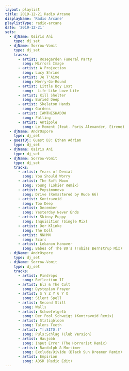 ```yaml
---
layout: playlist
title: 2019-12-21 Radio Arcane
displayName: 'Radio Arcane'
playlistType: radio-arcane
date: '2019-12-21'
sets:                  
  - djName: Osiris Ani
    type: dj_set      
  - djName: Sorrow-Vomit
    type: dj_set
    tracks:
      - artist: Rosegarden Funeral Party
        song: Mirrors Image
      - artist: A Projection
        song: Lucy Shrine
      - artist: Je T'Aime
        song: Merry-Go-Round
      - artist: Little Boy Lost
        song:  Life-Like Love Life
      - artist: Kill Shelter
        song: Buried Deep
      - artist: Skeleton Hands
        song: Gardens
      - artist: IAMTHESHADOW
        song: Falling
      - artist: Antipole
        song: Le Moment (feat. Paris Alexander, Eirene)
  - djName: AndrOspore
    type: dj_set     
  - guestDj: Guest DJ: Ethan Adrian
    type: dj_set
  - djName: Osiris Ani
    type: dj_set
  - djName: Sorrow-Vomit
    type: dj_set
    tracks:
      - artist: Years of Denial
        song: You Should Worry
      - artist: The Soft Moon
        song: Young (Lokier Remix)
      - artist: Popsimonova
        song: Drive (Remastered by Rude 66)
      - artist: Kontravoid
        song: Too Deep
      - artist: December
        song: Yesterday Never Ends
      - artist: Skinny Puppy
        song: Inquisition (Single Mix)
      - artist: Der Klinke
        song: The Doll
      - artist: NNHMN
        song: Scars
      - artist: Lebanon Hanover
        song: Babes of The 80's (Tobias Bernstrup Mix)
  - djName: AndrOspore
    type: dj_set
  - djName: Sorrow-Vomit
    type: dj_set
    tracks:
      - artist: Pindrops
        song: Reflection II
      - artist: Elz & The Cult
        song: Dystopian Prayer
      - artist: S Y Z Y G Y X
        song: Silent Spell
      - artist: Second Still
        song: Walls
      - artist: Schwefelgelb
        song: Der Pool Schweigt (Kontravoid Remix)
      - artist: Statiqbloom
        song: Talons Teeth
      - artist: "[:SITD:]"
        song: Puls:Schlag (Club Version)
      - artist: Haujobb
        song: Input Error (The Horrorist Remix)
      - artist: Randolph & Mortimer
        song: Exclude/Divide (Black Sun Dreamer Remix)
      - artist: Empirion
        song: ADSR (Radio Edit)
---
```

